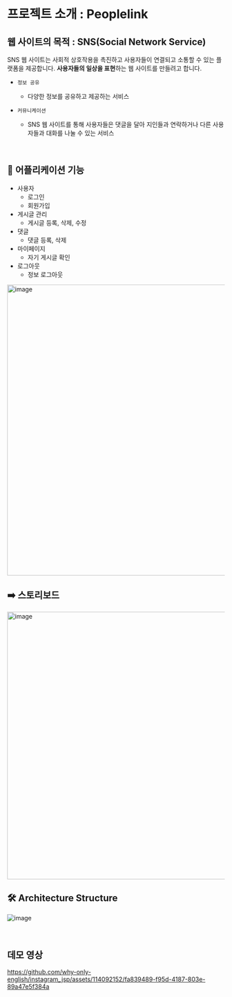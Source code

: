 # 프로젝트 소개 : Peoplelink

## 웹 사이트의 목적 : SNS(Social Network Service)

SNS 웹 사이트는 사회적 상호작용을 촉진하고 사용자들이 연결되고 소통할 수 있는 플랫폼을 제공합니다. **사용자들의 일상을 표현**하는 웹 사이트를 만들려고 합니다.

- `정보 공유`
    - 다양한 정보를 공유하고 제공하는 서비스

- `커뮤니케이션`
    - SNS 웹 사이트를  통해 사용자들은 댓글을 달아 지인들과 연락하거나 다른 사용자들과 대화를 나눌 수 있는 서비스
<br>

## 📝 어플리케이션 기능
- 사용자
  - 로그인
  - 회원가입
- 게시글 관리
  - 게시글 등록, 삭제, 수정
- 댓글
  - 댓글 등록, 삭제
- 마이페이지
  - 자기 게시글 확인
- 로그아웃
  - 정보 로그아웃

<img width="674" alt="image" src="https://github.com/why-only-english/instagram_jsp/assets/114092152/c1dd7bfd-2470-467f-914a-0ff3a5ebe87d">
<br>

## ➡️ 스토리보드
<img width="620" alt="image" src="https://github.com/why-only-english/instagram_jsp/assets/114092152/62f23553-21d2-443b-a4d7-d22c334cac1f">
<br>

## 🛠️ Architecture Structure
![image](https://github.com/why-only-english/instagram_jsp/assets/114092152/0ad475ee-efdb-4ff4-b4dd-025bd1e88001)

<br>

## 데모 영상

https://github.com/why-only-english/instagram_jsp/assets/114092152/fa839489-f95d-4187-803e-89a47e5f384a
